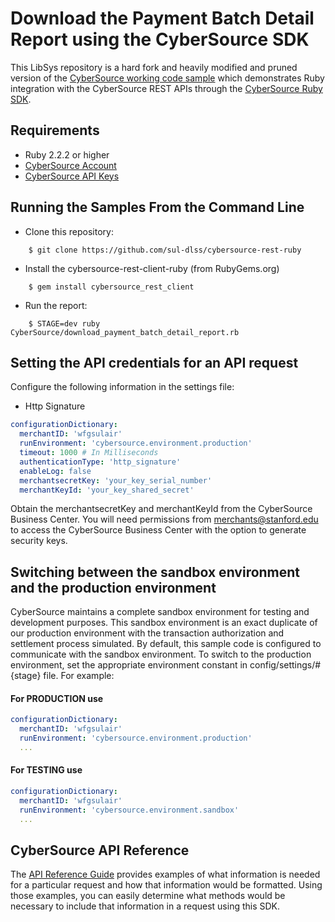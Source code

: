 # Download the Payment Batch Detail Report using the CyberSource SDK

This LibSys repository is a hard fork and heavily modified and pruned version of the [CyberSource working code sample](https://github.com/CyberSource/cybersource-rest-samples-ruby) which demonstrates Ruby 
integration with the CyberSource REST APIs through the [CyberSource Ruby SDK](https://github.com/CyberSource/cybersource-rest-client-ruby).

## Requirements
* Ruby 2.2.2 or higher
* [CyberSource Account](https://developer.cybersource.com/api/developer-guides/dita-gettingstarted/registration.html)
* [CyberSource API Keys](https://developer.cybersource.com/api/developer-guides/dita-gettingstarted/registration/createCertSharedKey.html)

## Running the Samples From the Command Line
* Clone this repository:
```
    $ git clone https://github.com/sul-dlss/cybersource-rest-ruby
```
* Install the cybersource-rest-client-ruby (from RubyGems.org)
```
    $ gem install cybersource_rest_client
```
* Run the report: 
```
    $ STAGE=dev ruby CyberSource/download_payment_batch_detail_report.rb
```

## Setting the API credentials for an API request

Configure the following information in the settings file:
  
  * Http Signature 
```yml
configurationDictionary:
  merchantID: 'wfgsulair'
  runEnvironment: 'cybersource.environment.production'
  timeout: 1000 # In Milliseconds
  authenticationType: 'http_signature'
  enableLog: false
  merchantsecretKey: 'your_key_serial_number'
  merchantKeyId: 'your_key_shared_secret'
```

Obtain the merchantsecretKey and merchantKeyId from the CyberSource Business Center.
You will need permissions from merchants@stanford.edu to access the CyberSource Business Center
with the option to generate security keys.

## Switching between the sandbox environment and the production environment
CyberSource maintains a complete sandbox environment for testing and development purposes. This sandbox environment is an exact 
duplicate of our production environment with the transaction authorization and settlement process simulated. By default, this sample code is 
configured to communicate with the sandbox environment. To switch to the production environment, set the appropriate environment 
constant in config/settings/#{stage} file.  For example:

#### For PRODUCTION use
```yml
configurationDictionary:
  merchantID: 'wfgsulair'
  runEnvironment: 'cybersource.environment.production'
  ...
```
#### For TESTING use
```yml
configurationDictionary:
  merchantID: 'wfgsulair'
  runEnvironment: 'cybersource.environment.sandbox'
  ...
```

## CyberSource API Reference

The [API Reference Guide](http://developer.cybersource.com/api/reference) provides examples of what information is needed for a particular request and how that information would be formatted. Using those examples, you can easily determine what methods would be necessary to include that information in a request using this SDK.

